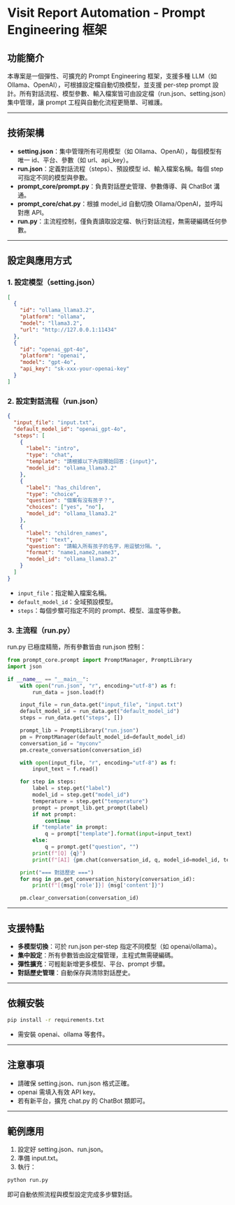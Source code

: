 # Visit Report Automation - Prompt Engineering 框架

## 功能簡介
本專案是一個彈性、可擴充的 Prompt Engineering 框架，支援多種 LLM（如 Ollama、OpenAI），可根據設定檔自動切換模型，並支援 per-step prompt 設計。所有對話流程、模型參數、輸入檔案皆可由設定檔（run.json、setting.json）集中管理，讓 prompt 工程與自動化流程更簡單、可維護。

---

## 技術架構

- **setting.json**：集中管理所有可用模型（如 Ollama、OpenAI），每個模型有唯一 id、平台、參數（如 url、api_key）。
- **run.json**：定義對話流程（steps）、預設模型 id、輸入檔案名稱。每個 step 可指定不同的模型與參數。
- **prompt_core/prompt.py**：負責對話歷史管理、參數傳導、與 ChatBot 溝通。
- **prompt_core/chat.py**：根據 model_id 自動切換 Ollama/OpenAI，並呼叫對應 API。
- **run.py**：主流程控制，僅負責讀取設定檔、執行對話流程，無需硬編碼任何參數。

---

## 設定與應用方式

### 1. 設定模型（setting.json）
```json
[
  {
    "id": "ollama_llama3.2",
    "platform": "ollama",
    "model": "llama3.2",
    "url": "http://127.0.0.1:11434"
  },
  {
    "id": "openai_gpt-4o",
    "platform": "openai",
    "model": "gpt-4o",
    "api_key": "sk-xxx-your-openai-key"
  }
]
```

### 2. 設定對話流程（run.json）
```json
{
  "input_file": "input.txt",
  "default_model_id": "openai_gpt-4o",
  "steps": [
    {
      "label": "intro",
      "type": "chat",
      "template": "請根據以下內容開始回答：{input}",
      "model_id": "ollama_llama3.2"
    },
    {
      "label": "has_children",
      "type": "choice",
      "question": "個案有沒有孩子？",
      "choices": ["yes", "no"],
      "model_id": "ollama_llama3.2"
    },
    {
      "label": "children_names",
      "type": "text",
      "question": "請輸入所有孩子的名字，用逗號分隔。",
      "format": "name1,name2,name3",
      "model_id": "ollama_llama3.2"
    }
  ]
}
```
- `input_file`：指定輸入檔案名稱。
- `default_model_id`：全域預設模型。
- `steps`：每個步驟可指定不同的 prompt、模型、溫度等參數。

### 3. 主流程（run.py）
run.py 已極度精簡，所有參數皆由 run.json 控制：
```python
from prompt_core.prompt import PromptManager, PromptLibrary
import json

if __name__ == "__main__":
    with open("run.json", "r", encoding="utf-8") as f:
        run_data = json.load(f)

    input_file = run_data.get("input_file", "input.txt")
    default_model_id = run_data.get("default_model_id")
    steps = run_data.get("steps", [])

    prompt_lib = PromptLibrary("run.json")
    pm = PromptManager(default_model_id=default_model_id)
    conversation_id = "myconv"
    pm.create_conversation(conversation_id)

    with open(input_file, "r", encoding="utf-8") as f:
        input_text = f.read()

    for step in steps:
        label = step.get("label")
        model_id = step.get("model_id")
        temperature = step.get("temperature")
        prompt = prompt_lib.get_prompt(label)
        if not prompt:
            continue
        if "template" in prompt:
            q = prompt["template"].format(input=input_text)
        else:
            q = prompt.get("question", "")
        print(f"[Q] {q}")
        print(f"[AI] {pm.chat(conversation_id, q, model_id=model_id, temperature=temperature)}")

    print("=== 對話歷史 ===")
    for msg in pm.get_conversation_history(conversation_id):
        print(f"[{msg['role']}] {msg['content']}")

    pm.clear_conversation(conversation_id)
```

---

## 支援特點
- **多模型切換**：可於 run.json per-step 指定不同模型（如 openai/ollama）。
- **集中設定**：所有參數皆由設定檔管理，主程式無需硬編碼。
- **彈性擴充**：可輕鬆新增更多模型、平台、prompt 步驟。
- **對話歷史管理**：自動保存與清除對話歷史。

---

## 依賴安裝
```bash
pip install -r requirements.txt
```
- 需安裝 openai、ollama 等套件。

---

## 注意事項
- 請確保 setting.json、run.json 格式正確。
- openai 需填入有效 API key。
- 若有新平台，擴充 chat.py 的 ChatBot 類即可。

---

## 範例應用
1. 設定好 setting.json、run.json。
2. 準備 input.txt。
3. 執行：
```bash
python run.py
```
即可自動依照流程與模型設定完成多步驟對話。 